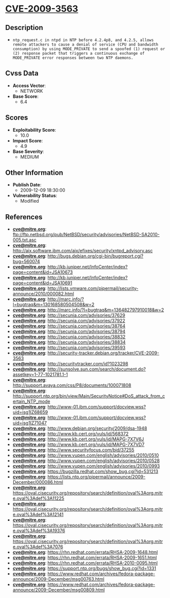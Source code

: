 
# [CVE-2009-3563](ftp://ftp.netbsd.org/pub/NetBSD/security/advisories/NetBSD-SA2010-005.txt.asc)

## Description

- `ntp_request.c in ntpd in NTP before 4.2.4p8, and 4.2.5, allows remote attackers to cause a denial of service (CPU and bandwidth consumption) by using MODE_PRIVATE to send a spoofed (1) request or (2) response packet that triggers a continuous exchange of MODE_PRIVATE error responses between two NTP daemons.`

## Cvss Data

- **Access Vector**:
  - NETWORK
- **Base Score**:
  - 6.4

## Scores

- **Exploitability Score**:
  - 10.0
- **Impact Score**:
  - 4.9
- **Base Severity**:
  - MEDIUM

## Other Information

- **Publish Date**:
  - 2009-12-09 18:30:00
- **Vulnerability Status**:
  - Modified

## References

- **cve@mitre.org**: ftp://ftp.netbsd.org/pub/NetBSD/security/advisories/NetBSD-SA2010-005.txt.asc
- **cve@mitre.org**: http://aix.software.ibm.com/aix/efixes/security/xntpd_advisory.asc
- **cve@mitre.org**: http://bugs.debian.org/cgi-bin/bugreport.cgi?bug=560074
- **cve@mitre.org**: http://kb.juniper.net/InfoCenter/index?page=content&id=JSA10673
- **cve@mitre.org**: http://kb.juniper.net/InfoCenter/index?page=content&id=JSA10691
- **cve@mitre.org**: http://lists.vmware.com/pipermail/security-announce/2010/000082.html
- **cve@mitre.org**: http://marc.info/?l=bugtraq&m=130168580504508&w=2
- **cve@mitre.org**: http://marc.info/?l=bugtraq&m=136482797910018&w=2
- **cve@mitre.org**: http://secunia.com/advisories/37629
- **cve@mitre.org**: http://secunia.com/advisories/37922
- **cve@mitre.org**: http://secunia.com/advisories/38764
- **cve@mitre.org**: http://secunia.com/advisories/38794
- **cve@mitre.org**: http://secunia.com/advisories/38832
- **cve@mitre.org**: http://secunia.com/advisories/38834
- **cve@mitre.org**: http://secunia.com/advisories/39593
- **cve@mitre.org**: http://security-tracker.debian.org/tracker/CVE-2009-3563
- **cve@mitre.org**: http://securitytracker.com/id?1023298
- **cve@mitre.org**: http://sunsolve.sun.com/search/document.do?assetkey=1-77-1021781.1-1
- **cve@mitre.org**: http://support.avaya.com/css/P8/documents/100071808
- **cve@mitre.org**: http://support.ntp.org/bin/view/Main/SecurityNotice#DoS_attack_from_certain_NTP_mode
- **cve@mitre.org**: http://www-01.ibm.com/support/docview.wss?uid=isg1IZ68659
- **cve@mitre.org**: http://www-01.ibm.com/support/docview.wss?uid=isg1IZ71047
- **cve@mitre.org**: http://www.debian.org/security/2009/dsa-1948
- **cve@mitre.org**: http://www.kb.cert.org/vuls/id/568372
- **cve@mitre.org**: http://www.kb.cert.org/vuls/id/MAPG-7X7V6J
- **cve@mitre.org**: http://www.kb.cert.org/vuls/id/MAPG-7X7VD7
- **cve@mitre.org**: http://www.securityfocus.com/bid/37255
- **cve@mitre.org**: http://www.vupen.com/english/advisories/2010/0510
- **cve@mitre.org**: http://www.vupen.com/english/advisories/2010/0528
- **cve@mitre.org**: http://www.vupen.com/english/advisories/2010/0993
- **cve@mitre.org**: https://bugzilla.redhat.com/show_bug.cgi?id=531213
- **cve@mitre.org**: https://lists.ntp.org/pipermail/announce/2009-December/000086.html
- **cve@mitre.org**: https://oval.cisecurity.org/repository/search/definition/oval%3Aorg.mitre.oval%3Adef%3A11225
- **cve@mitre.org**: https://oval.cisecurity.org/repository/search/definition/oval%3Aorg.mitre.oval%3Adef%3A12141
- **cve@mitre.org**: https://oval.cisecurity.org/repository/search/definition/oval%3Aorg.mitre.oval%3Adef%3A19376
- **cve@mitre.org**: https://oval.cisecurity.org/repository/search/definition/oval%3Aorg.mitre.oval%3Adef%3A7076
- **cve@mitre.org**: https://rhn.redhat.com/errata/RHSA-2009-1648.html
- **cve@mitre.org**: https://rhn.redhat.com/errata/RHSA-2009-1651.html
- **cve@mitre.org**: https://rhn.redhat.com/errata/RHSA-2010-0095.html
- **cve@mitre.org**: https://support.ntp.org/bugs/show_bug.cgi?id=1331
- **cve@mitre.org**: https://www.redhat.com/archives/fedora-package-announce/2009-December/msg00763.html
- **cve@mitre.org**: https://www.redhat.com/archives/fedora-package-announce/2009-December/msg00809.html
